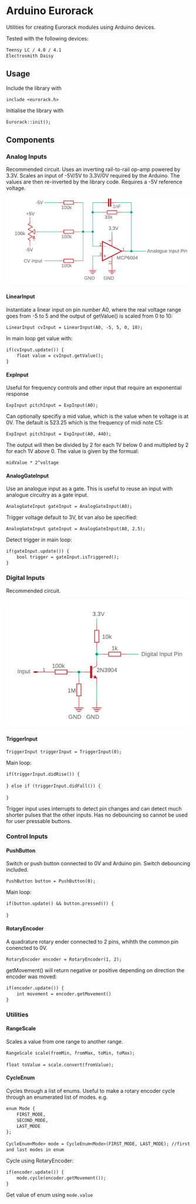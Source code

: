 # Arduino Eurorack

Utilities for creating Eurorack modules using Arduino devices.

Tested with the following devices:

    Teensy LC / 4.0 / 4.1
    Electrosmith Daisy


## Usage

Include the library with 

    include <eurorack.h>
    
Initialise the library with

    Eurorack::init();
    

## Components

### Analog Inputs

Recommended circuit. Uses an inverting rail-to-rail op-amp powered by 3.3V. Scales an input of -5V/5V to 3.3V/0V required by the Arduino. 
The values are then re-inverted by the library code. Requires a -5V reference voltage.

![Analog Input Circuit](/docs/input_analogue.png)

#### LinearInput

Instantiate a linear input on pin number A0, where the real voltage range goes from -5 to 5 and the output of getValue() is scaled from 0 to 10:

    LinearInput cvInput = LinearInput(A0, -5, 5, 0, 10);
    
In main loop get value with:

    if(cvInput.update()) {
        float value = cvInput.getValue();
    }

#### ExpInput

Useful for frequency controls and other input that require an exponential response

    ExpInput pitchInput = ExpInput(A0);

Can optionally specifiy a mid value, which is the value when te voltage is at 0V. The default is 523.25 which is the frequency of midi note C5:

    ExpInput pitchInput = ExpInput(A0, 440);

The output will then be divided by 2 for each 1V below 0 and multipled by 2 for each 1V above 0. The value is given by the formual:

    midValue * 2^voltage

#### AnalogGateInput

Use an analogue input as a gate. This is useful to reuse an input with analogue circuitry as a gate input.

    AnalogGateInput gateInput = AnalogGateInput(A0);

Trigger voltage default to 3V, bt van also be specified:

    AnalogGateInput gateInput = AnalogGateInput(A0, 2.5);

Detect trigger in main loop:

    if(gateInput.update()) {
        bool trigger = gateInput.isTriggered();
    }


### Digital Inputs

Recommended circuit.

![Digital Input Circuit](/docs/input_digital.png)

#### TriggerInput

    TriggerInput triggerInput = TriggerInput(0);

Main loop:

    if(triggerInput.didRise()) {
        
    } else if (triggerInput.didFall()) {
    
    }
    
Trigger input uses interrupts to detect pin changes and can detect much shorter pulses that the other inputs. Has no debouncing so cannot be used for user pressable buttons.

### Control Inputs

#### PushButton

Switch or push button connected to 0V and Arduino pin. Switch debouncing included.

    PushButton button = PushButton(0);
    
Main loop:

    if(button.update() && button.pressed()) {
        
    }

#### RotaryEncoder

A quadrature rotary ender connected to 2 pins, whihth the common pin conencted to 0V.

    RotaryEncoder encoder = RotaryEncoder(1, 2);
    
getMovement() will return negative or positive depending on direction the encoder was moved:
    
    if(encoder.update()) {
        int movement = encoder.getMovement()
    }

### Utilities

#### RangeScale

Scales a value from one range to another range.

    RangeScale scale(fromMin, fromMax, toMin, toMax);
    
    float toValue = scale.convert(fromValue);
    
#### CycleEnum

Cycles through a list of enums. Useful to make a rotary encoder cycle through an enumerated list of modes. e.g.

    enum Mode {
        FIRST_MODE,
        SECOND_MODE,
        LAST_MODE
    };
    
    CycleEnum<Mode> mode = CycleEnum<Mode>(FIRST_MODE, LAST_MODE); //first and last modes in enum
    
Cycle using RotaryEncoder:
    
    if(encoder.update()) {
        mode.cycle(encoder.getMovement());
    }

Get value of enum using ```mode.value```
